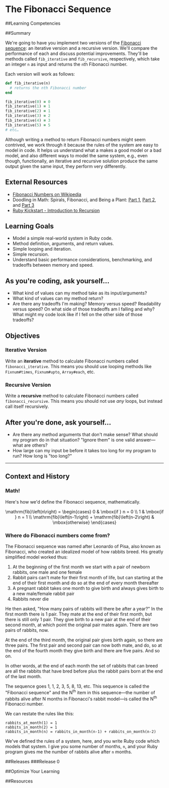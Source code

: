 # The Fibonacci Sequence

##Learning Competencies

##Summary

We're going to have you implement two versions of the [Fibonacci sequence](http://en.wikipedia.org/wiki/Fibonacci_number): an iterative version and a recursive version. We'll compare the performance of each and discuss potential improvements. They'll be methods called `fib_iterative` and `fib_recursive`, respectively, which take an integer `n` as input and returns the `n`th Fibonacci number.

Each version will work as follows:

```ruby
def fib_iterative(n)
  # returns the nth Fibonacci number
end

fib_iterative(0) = 0
fib_iterative(1) = 1
fib_iterative(2) = 1
fib_iterative(3) = 2
fib_iterative(4) = 3
fib_iterative(5) = 5
# etc…
```

Although writing a method to return Fibonacci numbers might seem contrived, we work through it because the rules of the system are easy to model in code. It helps us understand what a makes a good model or a bad model, and also different ways to model the same system, e.g., even though, functionally, an iterative and recursive solution produce the same output given the same input, they perform very differently.

## External Resources

* [Fibonacci Numbers on Wikipedia](http://en.wikipedia.org/wiki/Fibonacci_number)
* Doodling in Math: Spirals, Fibonacci, and Being a Plant: [Part 1](http://www.youtube.com/watch?v=ahXIMUkSXX0), [Part 2](http://www.youtube.com/watch?v=lOIP_Z_-0Hs), and [Part 3](http://www.youtube.com/watch?v=14-NdQwKz9w)
* [Ruby Kickstart - Introduction to Recursion](https://vimeo.com/24716767)

## Learning Goals

* Model a simple real-world system in Ruby code.
* Method definition, arguments, and return values.
* Simple looping and iteration.
* Simple recursion.
* Understand basic performance considerations, benchmarking, and tradeoffs between memory and speed.

## As you're coding, ask yourself…

* What kind of values can my method take as its input/arguments?
* What kind of values can my method return?
* Are there any tradeoffs I'm making? Memory versus speed? Readability versus speed? On what side of those tradeoffs am I falling and why? What might my code look like if I fell on the other side of those tradeoffs?

## Objectives

### Iterative Version

Write an **iterative** method to calculate Fibonacci numbers called `fibonacci_iterative`. This means you should use looping methods like `Fixnum#times`, `Fixnum#upto`, `Array#each`, etc.

### Recursive Version

Write a **recursive** method to calculate Fibonacci numbers called `fibonacci_recursive`. This means you should not use *any* loops, but instead call itself recursively.

## After you're done, ask yourself…

* Are there any method arguments that don't make sense? What should my program do in that situation? "Ignore them" is one valid answer—what are others?
* How large can my input be before it takes too long for my program to run? How long is "too long?"

--------------------------------------

## Context and History

### Math!

Here's how we'd define the Fibonacci sequence, mathematically.

<p style="text-align: center;">
  <span class="latex">
      \mathrm{fib}\left(n\right) =
      \begin{cases}
        0 & \mbox{if } n = 0 \\
        1 & \mbox{if } n = 1 \\
        \mathrm{fib}\left(n-1\right) + \mathrm{fib}\left(n-2\right) & \mbox{otherwise}
      \end{cases}
  </span>
</p>


### Where do Fibonacci numbers come from?

The Fibonacci sequence was named after Leonardo of Pisa, also known as Fibonacci, who created an idealized model of how rabbits breed. His greatly simplified model worked thus:

1. At the beginning of the first month we start with a pair of newborn rabbits, one male and one female
2. Rabbit pairs can't mate for their first month of life, but can starting at the end of their first month and do so at the end of every month thereafter
3. A pregnant rabbit takes one month to give birth and always gives birth to a new male/female rabbit pair
4. Rabbits never die

He then asked, "How many pairs of rabbits will there be after a year?" In the first month there is 1 pair. They mate at the end of their first month, but there is still only 1 pair. They give birth to a new pair at the end of their second month, at which point the original pair mates again. There are two pairs of rabbits, now.

At the end of the third month, the original pair gives birth again, so there are three pairs. The first pair and second pair can now both mate, and do, so at the end of the fourth month they give birth and there are five pairs. And so on.

In other words, at the end of each month the set of rabbits that can breed are all the rabbits that have bred before plus the rabbit pairs born at the end of the last month.

The sequence goes 1, 1, 2, 3, 5, 8, 13, etc. This sequence is called the "Fibonacci sequence" and the N<sup>th</sup> item in this sequence—the number of rabbits alive after N months in Fibonacci's rabbit model—is called the N<sup>th</sup> Fibonacci number.

We can restate the rules like this:

```text
rabbits_at_month(1) = 1
rabbits_in_month(2) = 1
rabbits_in_month(n) = rabbits_in_month(n-1) + rabbits_on_month(n-2)
```

We've defined the rules of a system, here, and you write Ruby code which models that system. I give you some number of months, `n`, and your Ruby program gives me the number of rabbits alive after `n` months.

##Releases
###Release 0

##Optimize Your Learning

##Resources

